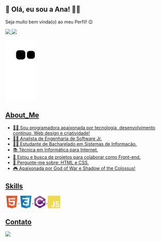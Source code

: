 ## 👋 Olá, eu sou a Ana! 👩‍💻
Seja muito bem vinda(o) ao meu Perfil! 😉

<div>
  <a href="https://github.com/AnaProgramando">
  <img height="140em" src="https://github-readme-stats.vercel.app/api?username=AnaProgramando&show_icons=true&theme=dracula&include_all_commits=true&count_private=true"/>
  <img height="140em" src="https://github-readme-stats.vercel.app/api/top-langs/?username=AnaProgramando&layout=compact&langs_count=16&theme=dracula"/>
</div>

![Snake animation](https://github.com/rafaballerini/rafaballerini/blob/output/github-contribution-grid-snake.svg)

## About_Me
- 👨‍💻 Sou programadora apaixonada por tecnologia, desenvolvimento contínuo, Web design e criatividade!
- 👩‍💼 Analista de Engenharia de Software Jr.
- 👩‍🎓 Estudante de Bacharelado em Sistemas de Informação.
- 📚 Técnica em Informática para Internet.
- 🤝 Estou e busca de projetos para colaborar como Front-end.
- 💬 Pergunte-me sobre: HTML e CSS.
- 🎮 Apaixonada por God of War e Shadow of the Colossus!
  
## Skills
<div style="display: inline_block">
  <img align="center" alt="Ana-HTML" height="40" src="https://raw.githubusercontent.com/devicons/devicon/master/icons/html5/html5-original.svg">
  <img align="center" alt="Ana-CSS" height="40" src="https://raw.githubusercontent.com/devicons/devicon/master/icons/css3/css3-original.svg">
  <img align="center" alt="Ana-Csharp" height="40" src="https://raw.githubusercontent.com/devicons/devicon/master/icons/csharp/csharp-original.svg">
  <img align="center" alt="Ana-Js" height="40"src="https://raw.githubusercontent.com/devicons/devicon/master/icons/javascript/javascript-plain.svg">
</div>

## Contato
<div> 
  <a href = "mailto:anabe.valentim@gmail.com"><img src="https://img.shields.io/badge/-Gmail-%23333?style=for-the-badge&logo=gmail&logoColor=white" target="_blank"></a>
</div>
